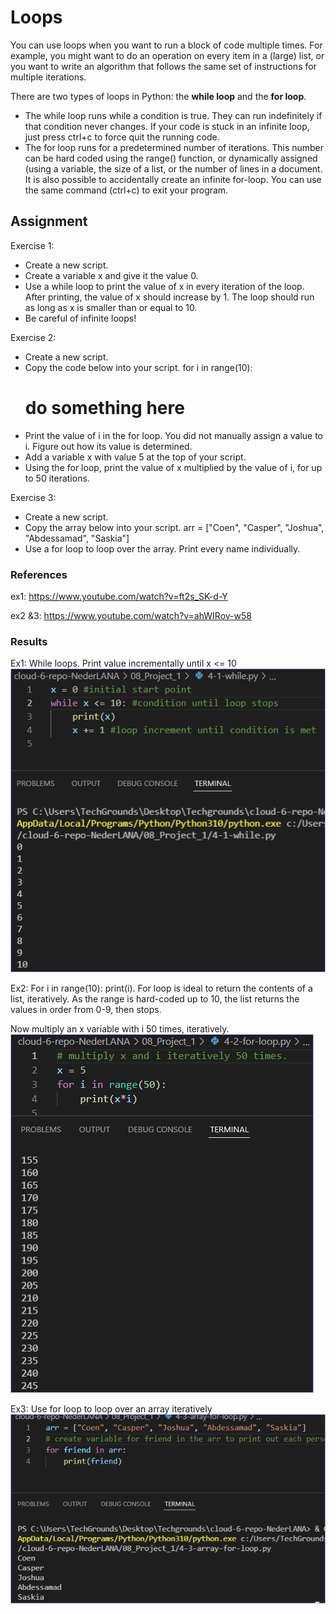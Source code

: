 # Loops

You can use loops when you want to run a block of code multiple times. For example, you might want to do an operation on every item in a (large) list, or you want to write an algorithm that follows the same set of instructions for multiple iterations.

There are two types of loops in Python: the **while loop** and the **for loop**.
* The while loop runs while a condition is true. They can run indefinitely if that condition never changes. If your code is stuck in an infinite loop, just press ctrl+c to force quit the running code.
* The for loop runs for a predetermined number of iterations. This number can be hard coded using the range() function, or dynamically assigned (using a variable, the size of a list, or the number of lines in a document. It is also possible to accidentally create an infinite for-loop. You can use the same command (ctrl+c) to exit your program.


## Assignment
Exercise 1:
- Create a new script.
- Create a variable x and give it the value 0.
- Use a while loop to print the value of x in every iteration of the loop. After printing, the value of x should increase by 1. The loop should run as long as x is smaller than or equal to 10.
- Be careful of infinite loops!

Exercise 2: 
- Create a new script.
- Copy the code below into your script.
    for i in range(10):    
    # do something here
- Print the value of i in the for loop. You did not manually assign a value to i. Figure out how its value is determined.
- Add a variable x with value 5 at the top of your script.
- Using the for loop, print the value of x multiplied by the value of i, for up to 50 iterations.

Exercise 3:
- Create a new script.
- Copy the array below into your script.
arr = ["Coen", "Casper", "Joshua", "Abdessamad", "Saskia"]
- Use a for loop to loop over the array. Print every name individually.


### References
ex1:
https://www.youtube.com/watch?v=ft2s_SK-d-Y

ex2 &3:
https://www.youtube.com/watch?v=ahWIRov-w58


### Results

Ex1: While loops. Print value incrementally until x <= 10
![](../00_includes/wk08/4-ex1.png)

Ex2: For i in range(10): print(i). For loop is ideal to return the contents of a list, iteratively. As the range is hard-coded up to 10, the list returns the values in order from 0-9, then stops.

Now multiply an x variable with i 50 times, iteratively.
![](../00_includes/wk08/4-ex2.png)

Ex3: Use for loop to loop over an array iteratively
![](../00_includes/wk08/4-ex3.png)